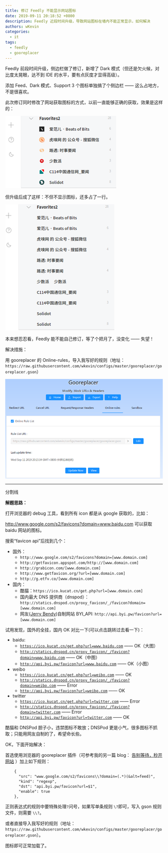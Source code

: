 ```yaml
---
title: 修订 Feedly 不能显示网站图标
date: 2019-09-11 20:18:52 +0800
description: Feedly 近段时间升级，导致网站图标在墙内不能正常显示，如何解决
authors: wKevin
categories:
  - it
tags:
  - feedly
  - gooreplacer
---
```


Feedly 前段时间升级，侧边栏做了修订，新增了 Dark 模式（但还是欠火候，对比度太晃眼，达不到 IDE 的水平，要有点灰度才显得高级）。

添加 Feed、Dark 模式、Support 3 个图标单独搞了个侧边栏 —— 这么占地方，不是很喜欢。

此次修订同时修改了网站获取图标的方式，以前一直能够正确的获取，效果是这样的：

![](./images/good.png)

<!--truncate-->

但升级后成了这样：不但不显示图标，还多占了一行。

![](./images/bad.png)

本来想忍忍看，Feedly 能不能自己修订，等了个把月了，没变化 —— 失望！

解决措施：

用 gooreplacer 的 Online-rules，导入我写好的规则（地址：`https://raw.githubusercontent.com/wkevin/configs/master/gooreplacer/gooreplacer.gson`）

![](./images/gooreplacer.png)

---

分割线

**解题思路：**

打开浏览器的 debug 工具，看到所有 icon 都是从 google 获取的，比如：

http://www.google.com/s2/favicons?domain=www.baidu.com 可以获取 baidu 网站的图标。

搜索“favicon api”后找到几个：

- 国外：
  - `http://www.google.com/s2/favicons?domain=[www.domain.com]`
  - `http://getfavicon.appspot.com/http://[www.domain.com]`
  - `http://grabicon.com/[www.domain.com]`
  - `http://www.getfavicon.org/?url=[www.domain.com]`
  - `http://g.etfv.co/[www.domain.com]`
- 国内：
  - 酷猫：`https://ico.kucat.cn/get.php?url=[www.domain.com]`
  - 国内最大 DNS 提供商（dnspod）：`http://statics.dnspod.cn/proxy_favicon/_/favicon?domain=[www.domain.com]`
  - 网友([Jerry Bendy](https://github.com/jerrybendy))自制网站 BYI_API: `http://api.byi.pw/favicon?url=[www.domain.com]`

试用发现，国外的全挂，国内 OK 对比一下(可以点击跳转过去看一下)：

- baidu:
  - [`https://ico.kucat.cn/get.php?url=www.baidu.com`](https://ico.kucat.cn/get.php?url=www.baidu.com) —— OK（大图）
  - [`http://statics.dnspod.cn/proxy_favicon/_/favicon?domain=www.baidu.com`](http://statics.dnspod.cn/proxy_favicon/_/favicon?domain=www.baidu.com) —— OK（中图）
  - [`http://api.byi.pw/favicon?url=www.baidu.com`](http://api.byi.pw/favicon?url=www.baidu.com) —— OK（小图）
- weibo
  - [`https://ico.kucat.cn/get.php?url=weibo.com`](https://ico.kucat.cn/get.php?url=weibo.com) —— OK
  - [`http://statics.dnspod.cn/proxy_favicon/_/favicon?domain=weibo.com`](http://statics.dnspod.cn/proxy_favicon/_/favicon?domain=weibo.com) —— Error
  - [`http://api.byi.pw/favicon?url=weibo.com`](http://api.byi.pw/favicon?url=weibo.com) —— OK
- twitter
  - [`https://ico.kucat.cn/get.php?url=twitter.com`](https://ico.kucat.cn/get.php?url=twitter.com) —— Error
  - [`http://statics.dnspod.cn/proxy_favicon/_/favicon?domain=twitter.com`](http://statics.dnspod.cn/proxy_favicon/_/favicon?domain=twitter.com) —— Error
  - [`http://api.byi.pw/favicon?url=twitter.com`](http://api.byi.pw/favicon?url=twitter.com) —— OK

酷猫和 DNSPod 胆子小，违禁图标不敢放；DNSPod 更是小气，很多图标不抓取；只能用网友自制的了，希望命长些。

OK，下面开始解决：

首选使用浏览器的 gooreplacer 插件（可参考我的另一篇 blog： [告别等待，秒开网站](https://wkevin.github.io/it/speed.net/) ）加上如下规则：

```
    {
      "src": "www.google.com/s2/favicons\\?domain=(.*)(&alt=feed)",
      "kind": "regexp",
      "dst": "api.byi.pw/favicon?url=$1",
      "enable": true
    },
```

正则表达式的规则中要特殊处理`?`问号，如果写单条规则 `\?`即可，写入 gson 规则文件，则需要 `\\?`。

或者直接导入我写好的规则（地址：`https://raw.githubusercontent.com/wkevin/configs/master/gooreplacer/gooreplacer.gson`）。

图标即可正常加载了。
